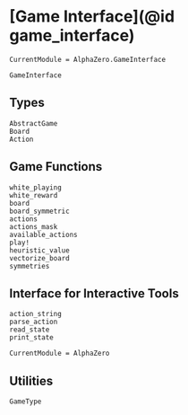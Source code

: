 # [Game Interface](@id game_interface)

```@meta
CurrentModule = AlphaZero.GameInterface
```

```@docs
GameInterface
```

## Types

```@docs
AbstractGame
Board
Action
```

## Game Functions

```@docs
white_playing
white_reward
board
board_symmetric
actions
actions_mask
available_actions
play!
heuristic_value
vectorize_board
symmetries
```

## Interface for Interactive Tools

```@docs
action_string
parse_action
read_state
print_state
```

```@meta
CurrentModule = AlphaZero
```

## Utilities

```@docs
GameType
```
